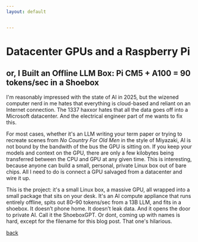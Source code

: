 ```yaml
---
layout: default


---
```


# Datacenter GPUs and a Raspberry Pi
## or, I Built an Offline LLM Box: Pi CM5 + A100 = 90 tokens/sec in a Shoebox

I'm reasonably impressed with the state of AI in 2025, but the wizened computer nerd in me hates that everything is cloud-based and reliant on an Internet connection. The 1337 haxxor hates that all the data goes off into a Microsoft datacenter. And the electrical engineer part of me wants to fix this.

For most cases, whether it's an LLM writing your term paper or trying to recreate scenes from *No Country For Old Men* in the style of Miyazaki, AI is not bound by the bandwith of the bus the GPU is sitting on. If you keep your models and context on the GPU, there are only a few kilobytes being transferred between the CPU and GPU at any given time. This is interesting, because anyone can build a small, personal, private Linux box out of bare chips. All I need to do is connect a GPU salvaged from a datacenter and wire it up.

This is the project: it's a small Linux box, a massive GPU, all wrapped into a small package that sits on your desk. It's an AI compute appliance that runs entirely offline, spits out 80–90 tokens/sec from a 13B LLM, and fits in a shoebox. It doesn’t phone home. It doesn’t leak data. And it opens the door to private AI. Call it the ShoeboxGPT. Or dont, coming up with names is hard, except for the filename for this blog post. That one's hilarious.




[back](../)
